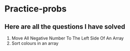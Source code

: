 # Practice-probs
## Here are all the questions I have solved
1. Move All Negative Number To The Left Side Of An Array
2. Sort colours in an array
